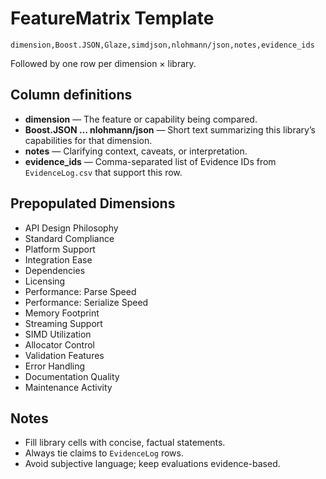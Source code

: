 # FeatureMatrix Template

```csv
dimension,Boost.JSON,Glaze,simdjson,nlohmann/json,notes,evidence_ids
```

Followed by one row per dimension × library.

## Column definitions
- **dimension** — The feature or capability being compared.
- **Boost.JSON … nlohmann/json** — Short text summarizing this library’s capabilities for that dimension.
- **notes** — Clarifying context, caveats, or interpretation.
- **evidence_ids** — Comma-separated list of Evidence IDs from `EvidenceLog.csv` that support this row.

## Prepopulated Dimensions
- API Design Philosophy
- Standard Compliance
- Platform Support
- Integration Ease
- Dependencies
- Licensing
- Performance: Parse Speed
- Performance: Serialize Speed
- Memory Footprint
- Streaming Support
- SIMD Utilization
- Allocator Control
- Validation Features
- Error Handling
- Documentation Quality
- Maintenance Activity

## Notes
- Fill library cells with concise, factual statements.
- Always tie claims to `EvidenceLog` rows.
- Avoid subjective language; keep evaluations evidence-based.
